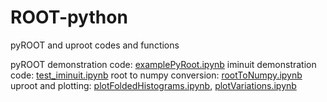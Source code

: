 # ROOT-python
pyROOT and uproot codes and functions

pyROOT demonstration code: [examplePyRoot.ipynb](https://nbviewer.jupyter.org/github/thmegy/ROOT-python/blob/main/examplePyRoot.ipynb)
iminuit demonstration code: [test_iminuit.ipynb](https://nbviewer.jupyter.org/github/thmegy/ROOT-python/blob/main/test_iminuit.ipynb)
root to numpy conversion: [rootToNumpy.ipynb](https://nbviewer.jupyter.org/github/thmegy/ROOT-python/blob/main/rootToNumpy.ipynb)
uproot and plotting: [plotFoldedHistograms.ipynb](https://nbviewer.jupyter.org/github/thmegy/ROOT-python/blob/main/plotFoldedHistograms.ipynb), [plotVariations.ipynb](https://nbviewer.jupyter.org/github/thmegy/ROOT-python/blob/main/plotVariations.ipynb)
